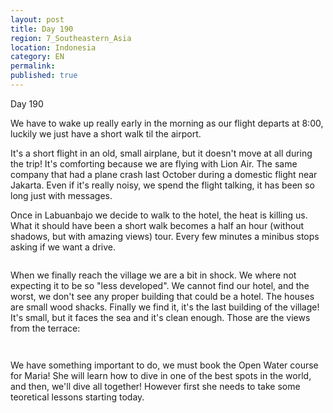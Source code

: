 ```yaml
---
layout: post
title: Day 190
region: 7_Southeastern_Asia
location: Indonesia
category: EN
permalink:
published: true
---
```


Day 190

We have to wake up really early in the morning as our flight departs at 8:00, luckily we just have a short walk til the airport.

It's a short flight in an old, small airplane, but it doesn't move at all during the trip! It's comforting because we are flying with Lion Air. The same company that had a plane crash last October during a domestic flight near Jakarta. Even if it's really noisy, we spend the flight talking, it has been so long just with messages.

Once in Labuanbajo we decide to walk to the hotel, the heat is killing us. What it should have been a short walk becomes a half an hour (without shadows, but with amazing views) tour. Every few minutes a minibus stops asking if we want a drive.

<p><a
href="https://lh3.googleusercontent.com/gDa219O-ZRr3ax1jZTW2Y7jLqfQD5IBJ2TneaOhrLc1gYrbN0AX8wDZB8PpsULPKTxux11HVABKyjvK5c1LZfNvTlI2qFLJ_1NI0T6uXm5gd1exJLVVT0vtogmxHpHKRlChP4z107TfY6hmhNAZgm5rhIO8I8ZVEh6r38Y7Pri-euRVAHsYAjlzB-JoXlS3sUEmPtq0AtWxMQR1JJoZpP86JxFGUyE0gVu8Z0gT6ZYH0GNHBXEmpHmYYGM116yo-OyhW3TQT8yLrVsqQP7ahM4ITLYCk8pb7M-ATVVgnDG4ZCCZrKHn3ycpSpJywkGurrDdZdOrdlzLhnb6o07TQNkqCGh1Ma2gaRCzNeMFt8AGPxys1R8ryU0ZhSwzu5T84qH8taT3Z0DtEKedUBfA0GDdlv5ka0nDztXqk6jCXYu3lj57IQ7uRCvDWYIg-uuL6xWiDEEz3bhiPxffA8nePgTYWuI1nAb54YQMG9g6MtCMbR7YA9E20TN3dzZiRjAmkujf2tn3kIEeZ8V9qAZtEphC9WkaGTuT4vOPQVqPKmoT2QQBvIxujot3G-H0tJ0F2dIn2kaeJS7sdrGw8rK7QodLeL_7FvvcekEEvewn4XsNO6B7U93IwI7RkZYAeJ3b7z7a8Gysn_8aUnLCLdQAtUROguGCN-iZ_FupmqwkAIZsna9Tr-DpzH7LW8xUHEm1ILJgSpbwL5BvZ30x79keyq1xBaA=w836-h627-no"><img 
src="https://lh3.googleusercontent.com/gDa219O-ZRr3ax1jZTW2Y7jLqfQD5IBJ2TneaOhrLc1gYrbN0AX8wDZB8PpsULPKTxux11HVABKyjvK5c1LZfNvTlI2qFLJ_1NI0T6uXm5gd1exJLVVT0vtogmxHpHKRlChP4z107TfY6hmhNAZgm5rhIO8I8ZVEh6r38Y7Pri-euRVAHsYAjlzB-JoXlS3sUEmPtq0AtWxMQR1JJoZpP86JxFGUyE0gVu8Z0gT6ZYH0GNHBXEmpHmYYGM116yo-OyhW3TQT8yLrVsqQP7ahM4ITLYCk8pb7M-ATVVgnDG4ZCCZrKHn3ycpSpJywkGurrDdZdOrdlzLhnb6o07TQNkqCGh1Ma2gaRCzNeMFt8AGPxys1R8ryU0ZhSwzu5T84qH8taT3Z0DtEKedUBfA0GDdlv5ka0nDztXqk6jCXYu3lj57IQ7uRCvDWYIg-uuL6xWiDEEz3bhiPxffA8nePgTYWuI1nAb54YQMG9g6MtCMbR7YA9E20TN3dzZiRjAmkujf2tn3kIEeZ8V9qAZtEphC9WkaGTuT4vOPQVqPKmoT2QQBvIxujot3G-H0tJ0F2dIn2kaeJS7sdrGw8rK7QodLeL_7FvvcekEEvewn4XsNO6B7U93IwI7RkZYAeJ3b7z7a8Gysn_8aUnLCLdQAtUROguGCN-iZ_FupmqwkAIZsna9Tr-DpzH7LW8xUHEm1ILJgSpbwL5BvZ30x79keyq1xBaA=w836-h627-no" class="oversize" alt=""></a></p>

When we finally reach the village we are a bit in shock. We where not expecting it to be so "less developed". We cannot find our hotel, and the worst, we don't see any proper building that could be a hotel. The houses are small wood shacks. Finally we find it, it's the last building of the village! It's small, but it faces the sea and it's clean enough. Those are the views from the terrace:

<p><a
href="https://lh3.googleusercontent.com/wNZobQ6sEcFHv7BQ4U_dmxNPcgM16rM-jqBxQOmw7D0H-tfyMSjFnCYxDkN4ktgmsKkiIxaqKf22lesspHasQLIYYPhWlJclNdu05SDPcGzvVjSlWNX-fWAB0MQKQZT0Kx3SLBO16v4xJlq5x29HtIVDw4I2L8O8YgRL8DLt2OuGn_7xOhmEvWBaoQYKstEGrdXzwfBWyv2fiy9tdNkrZt-yWLO72P2v7VNmJIQkbC_oqX1HvUdfOsJSYS0j_QbsIJkg9iKIMS9xu2v8KMQ94GveJHlcglePqt21pCEruhF9g5g5uk5vksT7mIbCnkDSwzodPYgle0U8gejtIpo5XAke-NtIPlcVubB8eOxazDOvq5oQtzRQquiwktQGiXkl3_nP3maG3I9oBlKBvlblYbbLHV6Yn7hyRZXRVa4Vh7P1Xt8XhTvlOI_XXHT2cs7eu-27D1jibCLHC_MiadUZ10KpMo62Vs8L27btBzdI71gSFWrmnVJBO-S_Z3eudJobBP6rW8o37NToTwR1Wfrga_kwxOPbcTNMCsrylO8pGxhFMK_d2if8cCNpaXsJPFUleTwPYvUz0_f70zKV5wi0aQOgQUrAQ0KTdZYBVeLmURfb7a-JO3CfkRKfJMCtTH4m-4Vgj056uDaFmWbDWs7DgtlXk1iDPZohQ41Jcr798ViXxHRgie79P7gQj_dFo3BuHuKTKCnFVZV3fcHx0GwX6JrUWg=w836-h627-no"><img 
src="https://lh3.googleusercontent.com/wNZobQ6sEcFHv7BQ4U_dmxNPcgM16rM-jqBxQOmw7D0H-tfyMSjFnCYxDkN4ktgmsKkiIxaqKf22lesspHasQLIYYPhWlJclNdu05SDPcGzvVjSlWNX-fWAB0MQKQZT0Kx3SLBO16v4xJlq5x29HtIVDw4I2L8O8YgRL8DLt2OuGn_7xOhmEvWBaoQYKstEGrdXzwfBWyv2fiy9tdNkrZt-yWLO72P2v7VNmJIQkbC_oqX1HvUdfOsJSYS0j_QbsIJkg9iKIMS9xu2v8KMQ94GveJHlcglePqt21pCEruhF9g5g5uk5vksT7mIbCnkDSwzodPYgle0U8gejtIpo5XAke-NtIPlcVubB8eOxazDOvq5oQtzRQquiwktQGiXkl3_nP3maG3I9oBlKBvlblYbbLHV6Yn7hyRZXRVa4Vh7P1Xt8XhTvlOI_XXHT2cs7eu-27D1jibCLHC_MiadUZ10KpMo62Vs8L27btBzdI71gSFWrmnVJBO-S_Z3eudJobBP6rW8o37NToTwR1Wfrga_kwxOPbcTNMCsrylO8pGxhFMK_d2if8cCNpaXsJPFUleTwPYvUz0_f70zKV5wi0aQOgQUrAQ0KTdZYBVeLmURfb7a-JO3CfkRKfJMCtTH4m-4Vgj056uDaFmWbDWs7DgtlXk1iDPZohQ41Jcr798ViXxHRgie79P7gQj_dFo3BuHuKTKCnFVZV3fcHx0GwX6JrUWg=w836-h627-no" class="oversize" alt=""></a></p>

<p><a
href="https://lh3.googleusercontent.com/HIoRsE4d_DDvOwkLDwgSPMDV2L-lXhSPHBPAxFBU-P8Zl03Sko8zKoEecTBOJgIqYL2G5io5XlOAn7Lgtt_c6Twltv6Umyd4IwniC7ALW3O2286kNRIgpSlwH_e3poKHaaAiVyX7zG3kSsKgB4DodUDdccHScb4OaThHpBTWIS3jZ5H2ZKqEDkjmkmlB7imJLq3YW_4UIfvsEbj0t3u8FquvvorhUFqCHoCSt0QcONYmYagVbjdHlWosW09dDwzAM4BAM-tYdY-J-SwmmMbP0LJ-Ed4khtdDD1P5rA5b9GOo4k3PIC3b5ZGrSdGX_re8mMW3Hs1WT_u8PpYaX2xEG7EnEANQrIau0QIpfpf905Id53vjz1BFl89FsuzXCM24H4vMmioeVRy8fn8u6JqV0NVme9To7IZRnFaKDtgw9c27kHfeLJRn3KWqKELbqArLDGFYrsjnnV7Wo-CwkyYWgFFnUnVYzzUAwMW0k5lMIkT376xeWakeq8orGjtwDtUr-ywDHqzUJix_KFTGvumtSL9O53unmy0bB2rZ-jn6EGi1XICNqHdNYu-2r4Rvx4CPHuYj3X8Uw7y7ZNJD1xPromLqv47TwF7Hji-jGqJsKE7T8xfVVP7mz6oM1V8jDUmlq0S6JwPmx-HOwxJE0aX6inkOigSDK_HqYAO_V0-uE5k7mSsnp-tOBJXZDaHfewr7CTZMr8v01lx8DXqdjgF033u3jQ=w836-h627-no"><img 
src="https://lh3.googleusercontent.com/HIoRsE4d_DDvOwkLDwgSPMDV2L-lXhSPHBPAxFBU-P8Zl03Sko8zKoEecTBOJgIqYL2G5io5XlOAn7Lgtt_c6Twltv6Umyd4IwniC7ALW3O2286kNRIgpSlwH_e3poKHaaAiVyX7zG3kSsKgB4DodUDdccHScb4OaThHpBTWIS3jZ5H2ZKqEDkjmkmlB7imJLq3YW_4UIfvsEbj0t3u8FquvvorhUFqCHoCSt0QcONYmYagVbjdHlWosW09dDwzAM4BAM-tYdY-J-SwmmMbP0LJ-Ed4khtdDD1P5rA5b9GOo4k3PIC3b5ZGrSdGX_re8mMW3Hs1WT_u8PpYaX2xEG7EnEANQrIau0QIpfpf905Id53vjz1BFl89FsuzXCM24H4vMmioeVRy8fn8u6JqV0NVme9To7IZRnFaKDtgw9c27kHfeLJRn3KWqKELbqArLDGFYrsjnnV7Wo-CwkyYWgFFnUnVYzzUAwMW0k5lMIkT376xeWakeq8orGjtwDtUr-ywDHqzUJix_KFTGvumtSL9O53unmy0bB2rZ-jn6EGi1XICNqHdNYu-2r4Rvx4CPHuYj3X8Uw7y7ZNJD1xPromLqv47TwF7Hji-jGqJsKE7T8xfVVP7mz6oM1V8jDUmlq0S6JwPmx-HOwxJE0aX6inkOigSDK_HqYAO_V0-uE5k7mSsnp-tOBJXZDaHfewr7CTZMr8v01lx8DXqdjgF033u3jQ=w836-h627-no" class="oversize" alt=""></a></p>

We have something important to do, we must book the Open Water course for Maria! She will learn how to dive in one of the best spots in the world, and then, we'll dive all together! However first she needs to take some teoretical lessons starting today.


